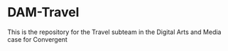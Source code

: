 # DAM-Travel
This is the repository for the Travel subteam in the Digital Arts and Media case for Convergent
